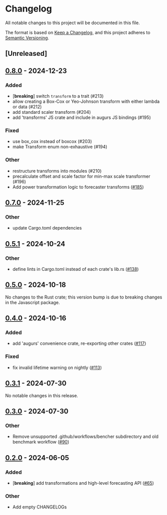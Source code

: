 # Changelog
All notable changes to this project will be documented in this file.

The format is based on [Keep a Changelog](https://keepachangelog.com/en/1.0.0/),
and this project adheres to [Semantic Versioning](https://semver.org/spec/v2.0.0.html).

## [Unreleased]

## [0.8.0](https://github.com/grafana/augurs/compare/augurs-forecaster-v0.7.0...augurs-forecaster-v0.8.0) - 2024-12-23

### Added

- [**breaking**] switch `transform` to a trait (#213)
- allow creating a Box-Cox or Yeo-Johnson transform with either lambda or data (#212)
- add standard scaler transform (#204)
- add 'transforms' JS crate and include in augurs JS bindings (#195)

### Fixed

- use box_cox instead of boxcox (#203)
- make Transform enum non-exhaustive (#194)

### Other

- restructure transforms into modules (#210)
- precalculate offset and scale factor for min-max scale transformer (#196)
- Add power transformation logic to forecaster transforms ([#185](https://github.com/grafana/augurs/pull/185))

## [0.7.0](https://github.com/grafana/augurs/compare/augurs-forecaster-v0.6.3...augurs-forecaster-v0.7.0) - 2024-11-25

### Other

- update Cargo.toml dependencies

## [0.5.1](https://github.com/grafana/augurs/compare/augurs-forecaster-v0.5.0...augurs-forecaster-v0.5.1) - 2024-10-24

### Other

- define lints in Cargo.toml instead of each crate's lib.rs ([#138](https://github.com/grafana/augurs/pull/138))

## [0.5.0](https://github.com/grafana/augurs/compare/augurs-forecaster-v0.5.0...augurs-forecaster-v0.4.3) - 2024-10-18

No changes to the Rust crate; this version bump is due to breaking changes in the
Javascript package.

## [0.4.0](https://github.com/grafana/augurs/compare/augurs-forecaster-v0.3.1...augurs-forecaster-v0.4.0) - 2024-10-16

### Added

- add 'augurs' convenience crate, re-exporting other crates ([#117](https://github.com/grafana/augurs/pull/117))

### Fixed

- fix invalid lifetime warning on nightly ([#113](https://github.com/grafana/augurs/pull/113))

## [0.3.1](https://github.com/grafana/augurs/compare/augurs-forecaster-v0.3.0...augurs-forecaster-v0.3.1) - 2024-07-30

No notable changes in this release.

## [0.3.0](https://github.com/grafana/augurs/compare/augurs-forecaster-v0.2.0...augurs-forecaster-v0.3.0) - 2024-07-30

### Other
- Remove unsupported .github/workflows/bencher subdirectory and old benchmark workflow ([#90](https://github.com/grafana/augurs/pull/90))

## [0.2.0](https://github.com/grafana/augurs/compare/augurs-forecaster-v0.1.2...augurs-forecaster-v0.2.0) - 2024-06-05

### Added
- [**breaking**] add transformations and high-level forecasting API ([#65](https://github.com/grafana/augurs/pull/65))

### Other
- Add empty CHANGELOGs

